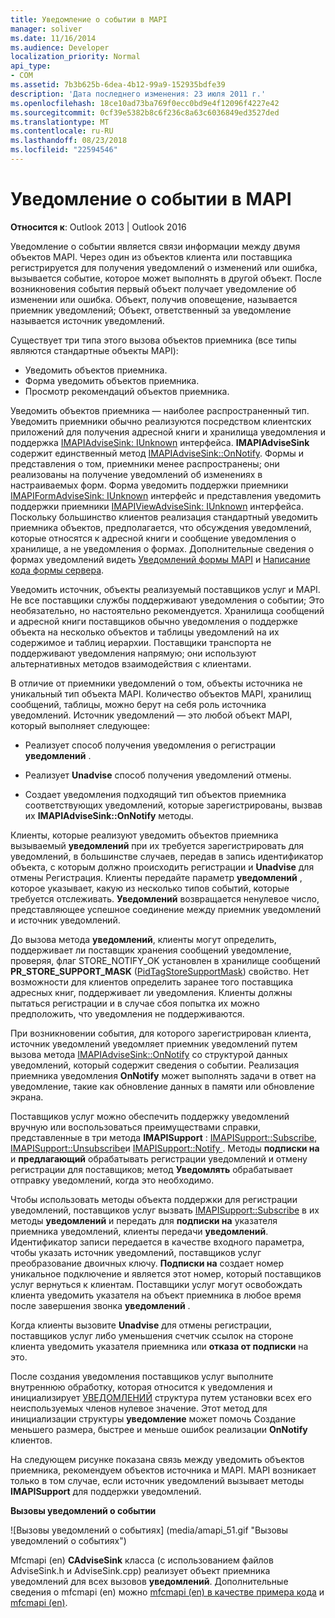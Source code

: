 ```yaml
---
title: Уведомление о событии в MAPI
manager: soliver
ms.date: 11/16/2014
ms.audience: Developer
localization_priority: Normal
api_type:
- COM
ms.assetid: 7b3b625b-6dea-4b12-99a9-152935bdfe39
description: 'Дата последнего изменения: 23 июля 2011 г.'
ms.openlocfilehash: 18ce10ad73ba769f0ecc0bd9e4f12096f4227e42
ms.sourcegitcommit: 0cf39e5382b8c6f236c8a63c6036849ed3527ded
ms.translationtype: MT
ms.contentlocale: ru-RU
ms.lasthandoff: 08/23/2018
ms.locfileid: "22594546"
---
```

# <a name="event-notification-in-mapi"></a>Уведомление о событии в MAPI

**Относится к**: Outlook 2013 | Outlook 2016 
  
Уведомление о событии является связи информации между двумя объектов MAPI. Через один из объектов клиента или поставщика регистрируется для получения уведомлений о изменений или ошибка, вызывается событие, которое может выполнять в другой объект. После возникновения события первый объект получает уведомление об изменении или ошибка. Объект, получив оповещение, называется приемник уведомлений; Объект, ответственный за уведомление называется источник уведомлений.
  
Существует три типа этого вызова объектов приемника (все типы являются стандартные объекты MAPI):
  
- Уведомить объектов приемника.   
- Форма уведомить объектов приемника.  
- Просмотр рекомендаций объектов приемника.
    
Уведомить объектов приемника — наиболее распространенный тип. Уведомить приемники обычно реализуются посредством клиентских приложений для получения адресной книги и хранилища уведомления и поддержка [IMAPIAdviseSink: IUnknown](imapiadvisesinkiunknown.md) интерфейса. **IMAPIAdviseSink** содержит единственный метод [IMAPIAdviseSink::OnNotify](imapiadvisesink-onnotify.md). Формы и представления о том, приемники менее распространены; они реализованы на получение уведомлений об изменениях в настраиваемых форм. Форма уведомить поддержки приемники [IMAPIFormAdviseSink: IUnknown](imapiformadvisesinkiunknown.md) интерфейс и представления уведомить поддержки приемники [IMAPIViewAdviseSink: IUnknown](imapiviewadvisesinkiunknown.md) интерфейса. Поскольку большинство клиентов реализация стандартный уведомить приемника объектов, предполагается, что обсуждения уведомлений, которые относятся к адресной книги и сообщение уведомления о хранилище, а не уведомления о формах. Дополнительные сведения о формах уведомлений видеть [Уведомлений формы MAPI](mapi-forms-notifications.md) и [Написание кода формы сервера](writing-form-server-code.md).
  
Уведомить источник, объекты реализуемый поставщиков услуг и MAPI. Не все поставщики службы поддерживают уведомления о событии; Это необязательно, но настоятельно рекомендуется. Хранилища сообщений и адресной книги поставщиков обычно уведомления о поддержке объекта на несколько объектов и таблицы уведомлений на их содержимое и таблиц иерархии. Поставщики транспорта не поддерживают уведомления напрямую; они используют альтернативных методов взаимодействия с клиентами.
  
В отличие от приемники уведомлений о том, объекты источника не уникальный тип объекта MAPI. Количество объектов MAPI, хранилищ сообщений, таблицы, можно берут на себя роль источника уведомлений. Источник уведомлений — это любой объект MAPI, который выполняет следующее:
  
- Реализует способ получения уведомления о регистрации **уведомлений** . 
    
- Реализует **Unadvise** способ получения уведомлений отмены. 
    
- Создает уведомления подходящий тип объектов приемника соответствующих уведомлений, которые зарегистрированы, вызвав их **IMAPIAdviseSink::OnNotify** методы. 
    
Клиенты, которые реализуют уведомить объектов приемника вызываемый **уведомлений** при их требуется зарегистрировать для уведомлений, в большинстве случаев, передав в запись идентификатор объекта, с которым должно происходить регистрации и **Unadvise** для отмены Регистрация. Клиенты передайте параметр **уведомлений** , которое указывает, какую из несколько типов событий, которые требуется отслеживать. **Уведомлений** возвращается ненулевое число, представляющее успешное соединение между приемник уведомлений и источник уведомлений. 
  
До вызова метода **уведомлений**, клиенты могут определить, поддерживает ли поставщик хранения сообщений уведомление, проверяя, флаг STORE_NOTIFY_OK установлен в хранилище сообщений **PR_STORE_SUPPORT_MASK** ([PidTagStoreSupportMask](pidtagstoresupportmask-canonical-property.md)) свойство. Нет возможности для клиентов определить заранее того поставщика адресных книг, поддерживает ли уведомления. Клиенты должны пытаться регистрации и в случае сбоя попытка их можно предположить, что уведомления не поддерживаются.
  
При возникновении события, для которого зарегистрирован клиента, источник уведомлений уведомляет приемник уведомлений путем вызова метода [IMAPIAdviseSink::OnNotify](imapiadvisesink-onnotify.md) со структурой данных уведомлений, который содержит сведения о событии. Реализация приемника уведомления **OnNotify** может выполнять задачи в ответ на уведомление, такие как обновление данных в памяти или обновление экрана. 
  
Поставщиков услуг можно обеспечить поддержку уведомлений вручную или воспользоваться преимуществами справки, представленные в три метода **IMAPISupport** : [IMAPISupport::Subscribe](imapisupport-subscribe.md), [IMAPISupport::Unsubscribe](imapisupport-unsubscribe.md)и [IMAPISupport::Notify ](imapisupport-notify.md). Методы **подписки на** и **предлагающий** обрабатывать регистрации уведомлений и отмену регистрации для поставщиков; метод **Уведомлять** обрабатывает отправку уведомлений, когда это необходимо. 
  
Чтобы использовать методы объекта поддержки для регистрации уведомлений, поставщиков услуг вызвать [IMAPISupport::Subscribe](imapisupport-subscribe.md) в их методы **уведомлений** и передать для **подписки на** указателя приемника уведомлений, клиенты передачи **уведомлений**. Идентификатор записи передается в качестве входного параметра, чтобы указать источник уведомлений, поставщиков услуг преобразование двоичных ключу. **Подписки на** создает номер уникальное подключение и является этот номер, который поставщиков услуг вернуться к клиентам. Поставщики услуг могут освобождать клиента уведомить указателя на объект приемника в любое время после завершения звонка **уведомлений** . 
  
Когда клиенты вызовите **Unadvise** для отмены регистрации, поставщиков услуг либо уменьшения счетчик ссылок на стороне клиента уведомить указателя приемника или **отказа от подписки** на это. 
  
После создания уведомления поставщиков услуг выполните внутреннюю обработку, которая относится к уведомления и инициализирует [УВЕДОМЛЕНИЙ](notification.md) структура путем установки всех его неиспользуемых членов нулевое значение. Этот метод для инициализации структуры **уведомление** может помочь Создание меньшего размера, быстрее и меньше ошибок реализации **OnNotify** клиентов. 
  
На следующем рисунке показана связь между уведомить объектов приемника, рекомендуем объектов источника и MAPI. MAPI возникает только в том случае, если источник уведомлений вызывает методы **IMAPISupport** для поддержки уведомлений. 
  
**Вызовы уведомлений о событии**
  
![Вызовы уведомлений о событиях] (media/amapi_51.gif "Вызовы уведомлений о событиях")
  
Mfcmapi (en) **CAdviseSink** класса (с использованием файлов AdviseSink.h и AdviseSink.cpp) реализует объект приемника уведомлений для всех вызовов **уведомлений**. Дополнительные сведения о mfcmapi (en) можно [mfcmapi (en) в качестве примера кода](mfcmapi-as-a-code-sample.md) и [mfcmapi (en)](http://go.microsoft.com/fwlink/?LinkId=124154).
  

